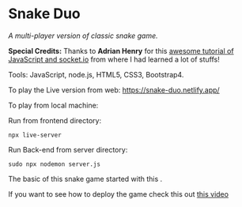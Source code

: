 # Snake Duo
*A multi-player version of classic snake game.*

**Special Credits:**  Thanks to **Adrian Henry** for this [awesome tutorial of JavaScript and socket.io](https://www.youtube.com/watch?v=ppcBIHv_ZPs&list=PLKjmznU0ijD3-kfuVzNdK5M7AN1_kFUir&index=15) from where I had learned a lot of stuffs!  

Tools: JavaScript, node.js, HTML5, CSS3, Bootstrap4.

To play the Live version from web: https://snake-duo.netlify.app/

To play from local machine:

Run from frontend directory:

```shell
npx live-server
```

Run Back-end from server directory:

```shell
sudo npx nodemon server.js
```

The basic of this snake game started with this [](https://www.youtube.com/watch?v=ppcBIHv_ZPs).

If you want to see how to deploy the game check this out [this video](https://www.youtube.com/watch?v=M9RDYkFs-EQ)
